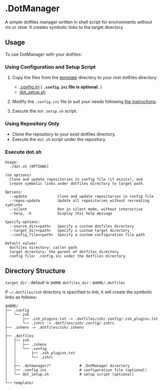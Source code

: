 # .DotManager

A simple dotfiles manager written in shell script for environments without nix or stow.
It creates symbolic links to the target directory.

## Usage

To use DotManager with your dotfiles:

### Using Configuration and Setup Script

1. Copy the files from the [template](./template) directory to your root dotfiles directory:

   - [.config.ini](./template/.config.ini) ( **`.config.ini` file is optional.** )
   - [dot_setup.sh](./template/dot_setup.sh)

2. Modify the `.config.ini` file to suit your needs following [the instructions](./template/README.md).
3. Execute the `dot_setup.sh` script.

### Using Repository Only

- Clone the repository to your exist dotfiles directory.
- Execute the `dot.sh` script under the repository.

### Esecute dot.sh

```
Usage:
  ./dot.sh [OPTIONS]

(no options)
  Clone and update repositories in config file (if exists), and
  create symbolic links under dotfiles directory to target path.

Options:
  --update              Clone and update repositories in config file
  --repos-update        Update all repositories without recreating symlinks
  --silent              Run in silent mode, without interactive
  --help, -h            Display this help message

Specify options:
  --source_dir=<path>   Specify a custom dotfiles directory
  --target_dir=<path>   Specify a custom target directory
  --config_file=<path>  Specify a custom configuration file path

Default values:
  dotfiles directory: caller path
  target directory: the parent of dotfiles directory
  config file: .config.ini under the dotfiles directory
```

## Directory Structure

`target_dir` : default is `$HOME`
`dotfiles_dir` : `$HOME/.dotfiles`

If `~/.dotfiles/zsh` directory is specified to link, it will create the symbolic links as follows:

```
$HOME/
├── .config
│   └── zsh
│       ├── .zsh_plugins.txt -> .dotfiles/zsh/.config/.zsh_plugins.txt
│       └── .zshrc -> .dotfiles/zsh/.config/.zshrc
├── .zshenv -> .dotfiles/zsh/.zshenv
│
├── .dotfiles
│   ├── zsh
│   │   ├── .zshenv
│   │   └── .config
│   │       ├── .zsh_plugins.txt
│   │       └── .zshrc
│   │
│   ├── .dotmanager/*             # .DotManager directory
│   │── .config.ini               # configuration file (optional)
│   └── dot_setup.sh              # setup script (optional)
│
└── template/
```
